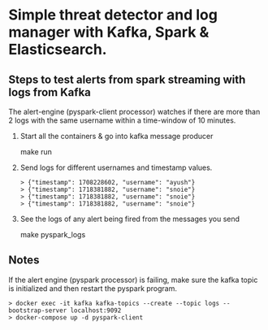 # Simple threat detector and log manager with Kafka, Spark & Elasticsearch.

## Steps to test alerts from spark streaming with logs from Kafka
The alert-engine (pyspark-client processor) watches if there are more than 2 logs with the same username within a time-window of 10 minutes.
1. Start all the containers & go into kafka message producer

    make run


2. Send logs for different usernames and timestamp values.
    ```
    > {"timestamp": 1708228602, "username": "ayush"}
    > {"timestamp": 1718381882, "username": "snoie"}
    > {"timestamp": 1718381882, "username": "snoie"}
    > {"timestamp": 1718381882, "username": "snoie"}
    ```

3. See the logs of any alert being fired from the messages you send

    make pyspark_logs 


## Notes
If the alert engine (pyspark processor) is failing, make sure the kafka topic is initialized and then restart the pyspark program.

    > docker exec -it kafka kafka-topics --create --topic logs --bootstrap-server localhost:9092
    > docker-compose up -d pyspark-client

